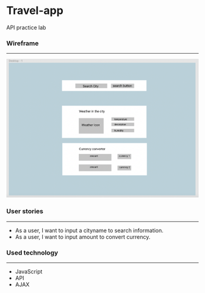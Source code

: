 # Travel-app
API practice lab

### Wireframe

---

![travel app wireframe](/images/travel-app-wireframe.png)

### User stories  

---

- As a user, I want to input a cityname to search information.
- As a user, I want to input amount to convert currency.

### Used technology

---

- JavaScript
- API
- AJAX



